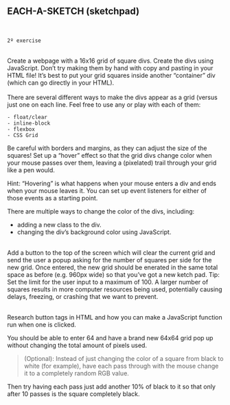 ## EACH-A-SKETCH (sketchpad)
<br>

    2º exercise
<br>
Create a webpage with a 16x16 grid of square divs. Create the divs using JavaScript. Don’t try making them by hand with copy and pasting in your HTML file! It’s best to put your grid squares inside another “container” div (which can go directly in your HTML). 
<br><br>
There are several different ways to make the divs appear as a grid (versus just one on each line. Feel free to use any or play with each of them: 

    - float/clear
    - inline-block
    - flexbox
    - CSS Grid


Be careful with borders and margins, as they can adjust the size of the squares! 
Set up a “hover” effect so that the grid divs change color when your mouse passes over them, leaving a (pixelated) trail through your grid like a pen would.

Hint: “Hovering” is what happens when your mouse enters a div and ends when your mouse 
leaves it. You can set up event listeners for either of those events as a starting point.

There are multiple ways to change the color of the divs, including:

- adding a new class to the div.
- changing the div’s background color using JavaScript.

<br>
Add a button to the top of the screen which will clear the current grid and send
the user a popup asking for the number of squares per side for the new grid. Once entered, the new grid should be enerated in the same total space as before (e.g. 960px wide) so that you’ve got a new ketch pad. Tip: Set the limit for the user input to a maximum of 100. A larger number of squares results in more computer resources being used, potentially causing delays, freezing, or crashing that we want to prevent.
<br>
<br>

Research button tags in HTML and how you can make a JavaScript function run when 
one is clicked.

You should be able to enter 64 and have a brand new 64x64 grid pop up without changing the total amount of pixels used.

>(Optional): Instead of just changing the color of a square from black to white (for example), have each pass through with the mouse change it to a completely random RGB value.

Then try having each pass just add another 10% of black to it so 
that only after 10 passes is the square completely black.